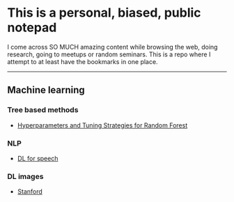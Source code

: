 # This is a personal, biased, public notepad

I come across SO MUCH amazing content while browsing the web, doing research, going to meetups or random seminars. This is a repo where I attempt to at least have the bookmarks in one place.


***

## Machine learning 

### Tree based methods

- [Hyperparameters and Tuning Strategies for Random Forest](https://arxiv.org/pdf/1804.03515.pdf)

### NLP
- [DL for speech](https://online.stanford.edu/courses/cs224d-deep-learning-natural-language-processing)

### DL images
- [Stanford](http://cs231n.stanford.edu/2017/syllabus.html)
